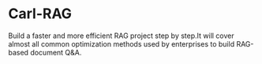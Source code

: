 # Carl-RAG
Build a faster and more efficient RAG project step by step.It will cover almost all common optimization methods used by enterprises to build RAG-based document Q&A.
